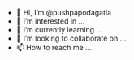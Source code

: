 - 👋 Hi, I’m @pushpapodagatla
- 👀 I’m interested in ...
- 🌱 I’m currently learning ...
- 💞️ I’m looking to collaborate on ...
- 📫 How to reach me ...

<!---
pushpapodagatla/pushpapodagatla is a ✨ special ✨ repository because its `README.md` (this file) appears on your GitHub profile.
You can click the Preview link to take a look at your changes.
--->
